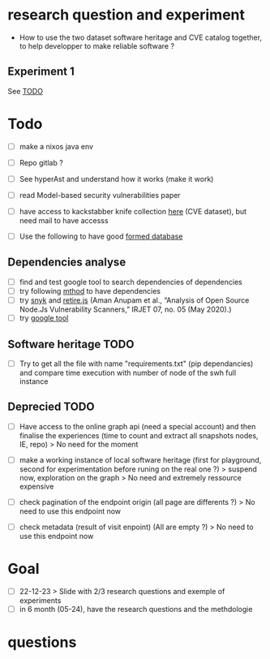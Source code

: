 
# research question and experiment

- How to use the two dataset software heritage and CVE catalog together, to help developper to make reliable software ?

## Experiment 1

See [TODO](/experiments/first_experiment/first_experiment.md)



# Todo

- [ ] make a nixos java env

- [ ] Repo gitlab ?
- [ ] See hyperAst and understand how it works (make it work)
- [ ] read Model-based security vulnerabilities paper
- [ ] have access to kackstabber knife collection [here](https://dasfreak.github.io/Backstabbers-Knife-Collection/) (CVE dataset), but need mail to have accesss

- [ ] Use the following to have good [formed database](https://docs.opencve.io/installation/manual/)


## Dependencies analyse

- [ ] find and test google tool to search dependencies of dependencies
- [ ] try following [mthod](https://github.com/fabric8-analytics/fabric8-analytics-vscode-extension) to have dependencies
- [ ] try [snyk](https://security.snyk.io/vuln) and [retire.js](https://github.com/RetireJS/retire.js) (Aman Anupam et al., “Analysis of Open Source Node.Js Vulnerability Scanners,” IRJET 07, no. 05 (May 2020).)
- [ ] try [google tool](https://cloud.google.com/blog/topics/developers-practitioners/using-the-open-source-insights-dataset?hl=en)

## Software heritage TODO


- [ ] Try to get all the file with name "requirements.txt" (pip dependancies) and compare time execution with number of node of the swh full instance



## Deprecied TODO
- [ ] Have access to the online graph api (need a special account) and then finalise the experiences (time to count and extract all snapshots nodes, IE, repo) > No need for the moment
- [ ] make a working instance of local software heritage (first for playground, second for experimentation before runing on the real one ?) > suspend now, exploration on the graph > No need and extremely ressource expensive
- [ ] check pagination of the endpoint origin (all page are differents ?) > No need to use this endpoint now
- [ ] check metadata (result of visit enpoint) (All are empty ?) > No need to use this endpoint now




# Goal

- [ ] 22-12-23 > Slide with 2/3 research questions and exemple of experiments
- [ ] in 6 month (05-24), have the research questions and the methdologie

# questions